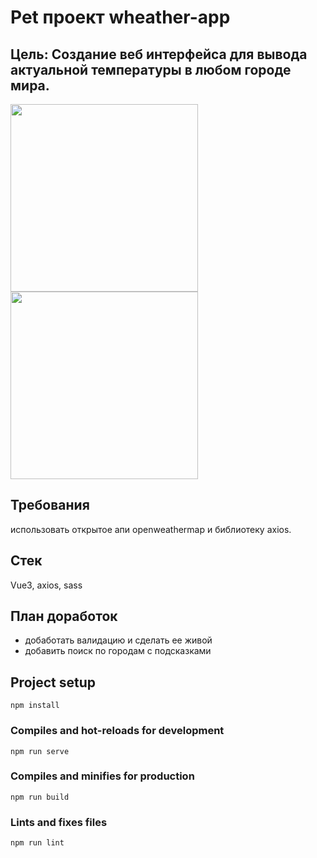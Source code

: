 # Pet проект wheather-app

## Цель: Создание веб интерфейса для вывода актуальной температуры в любом городе мира.
<img  src="https://github.com/user-attachments/assets/adccb6ba-1d8e-443d-ac73-08d1383a6fb2" height="300px" width="auto"/>
<img src="https://github.com/user-attachments/assets/d2b44feb-1dd3-48e8-8ce6-85bf35d97217" height="300px" width="auto"/>

## Требования 
использовать открытое апи openweathermap и библиотеку axios.

## Стек
Vue3, axios, sass

## План доработок

- добаботать валидацию и сделать ее живой
- добавить поиск по городам с подсказками

## Project setup

```
npm install
```

### Compiles and hot-reloads for development

```
npm run serve
```

### Compiles and minifies for production

```
npm run build
```

### Lints and fixes files

```
npm run lint
```

